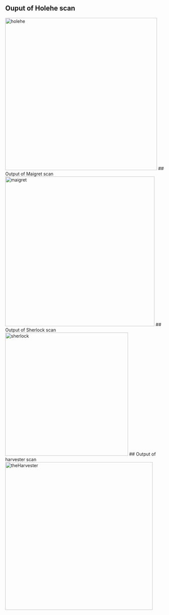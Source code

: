 ## Ouput of Holehe scan
<img width="481" alt="holehe" src="https://github.com/user-attachments/assets/f8173d58-9863-47fb-b3c6-88b4bd8d6618" />
## Output of Maigret scan
<img width="473" alt="maigret" src="https://github.com/user-attachments/assets/d0e276a7-be0b-4747-b5e2-c88b1dfa55be" />
## Output of Sherlock scan
<img width="389" alt="sherlock" src="https://github.com/user-attachments/assets/1b7e9274-dca5-4684-8ba5-2cc8cf755e1b" />
## Output of harvester scan

<img width="467" alt="theHarvester" src="https://github.com/user-attachments/assets/78f6c75b-f090-4458-a1ca-1f9b712215d0" />
